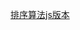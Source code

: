 [排序算法js版本](https://schacker.github.io/2018/03/22/%E6%8E%92%E5%BA%8F%E7%AE%97%E6%B3%95js%E7%89%88%E6%9C%AC/)